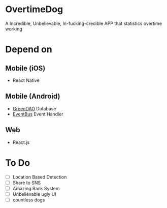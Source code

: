 # OvertimeDog
A Incredible, Unbelievable, In-fucking-credible APP that statistics overtime working


# Depend on

## Mobile (iOS)
- React Native

## Mobile (Android)
- [GreenDAO](https://github.com/greenrobot/greenDAO) Database 
- [EventBus](https://github.com/greenrobot/EventBus) Event Handler


## Web
- React.js

# To Do
- [ ] Location Based Detection
- [ ] Share to SNS
- [ ] Amazing Rank System
- [ ] Unbelievable ugly UI
- [ ] countless dogs
